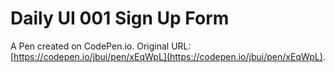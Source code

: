 # Daily UI 001 Sign Up Form

A Pen created on CodePen.io. Original URL: [https://codepen.io/jbui/pen/xEqWpL](https://codepen.io/jbui/pen/xEqWpL).

